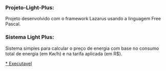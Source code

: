 ### Projeto-Light-Plus:

Projeto desenvolvido com o framework Lazarus usando a linguagem Free Pascal.


### Sistema Light Plus:

Sistema simples para calcular o preço de energia com base no consumo total de energia (em Kw/h) e na tarifa aplicada (em R$).

[* Executavel](/Projeto-Light-Plus/Light_plus.exe)
